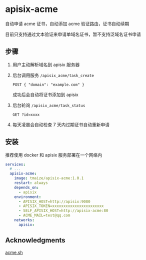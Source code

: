 # apisix-acme

自动申请 acme 证书，自动添加 acme 验证路由，证书自动续期

目前只支持通过文本验证来申请单域名证书，暂不支持泛域名证书申请

## 步骤

1. 用户主动解析域名到 apisix 服务器

2. 后台调用服务 `/apisix_acme/task_create`

   ```
   POST { "domain": "example.com" }
   ```

   成功后会自动将证书添加到 apisix

3. 后台轮询 `/apisix_acme/task_status`

   ```
   GET ?id=xxxx
   ```

4. 每天凌晨会自动检查 7 天内过期证书自动重新申请

## 安装

推荐使用 docker 和 apisix 服务部署在一个网络内

```yaml
services:
  # ...
  apisix-acme:
    image: tmaize/apisix-acme:1.0.1
    restart: always
    depends_on:
      - apisix
    environment:
      - APISIX_HOST=http://apisix:9080
      - APISIX_TOKEN=xxxxxxxxxxxxxxxxxxxxxxx
      - SELF_APISIX_HOST=http://apisix-acme:80
      - ACME_MAIL=test@qq.com
    networks:
      apisix:
```

## Acknowledgments

[acme.sh](https://github.com/acmesh-official/acme.sh)
